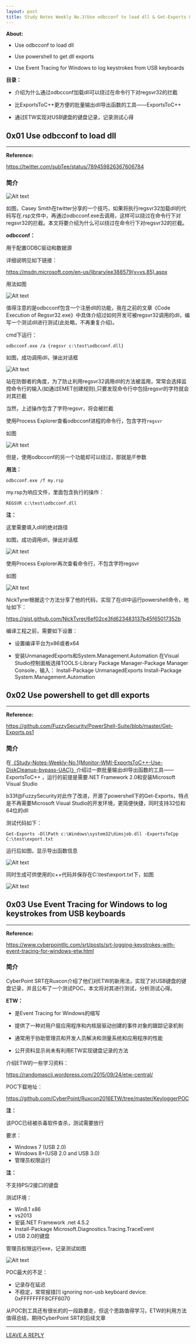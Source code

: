 ```yaml
---
layout: post
title: Study Notes Weekly No.3(Use odbcconf to load dll & Get-Exports & ETW USB Keylogger)
---
```



**About:**

- Use odbcconf to load dll

- Use powershell to get dll exports

- Use Event Tracing for Windows to log keystrokes from USB keyboards

**目录：**

- 介绍为什么通过odbcconf加载dll可以绕过在命令行下对regsvr32的拦截

- 比ExportsToC++更方便的批量输出dll导出函数的工具——ExportsToC++

- 通过ETW实现对USB键盘的键盘记录，记录测试心得


## 0x01 Use odbcconf to load dll
---

**Reference:**

https://twitter.com/subTee/status/789459826367606784

### 简介


![Alt text](https://raw.githubusercontent.com/3gstudent/BlogPic/master/2016-10-26/1-1.png)


如图，Casey Smith在twitter分享的一个技巧，如果将执行regsvr32加载dll的代码写在.rsp文件中，再通过odbcconf.exe去调用，这样可以绕过在命令行下对regsvr32的拦截。本文将要介绍为什么可以绕过在命令行下对regsvr32的拦截。


**odbcconf：**

用于配置ODBC驱动和数据源

详细说明见如下链接：

https://msdn.microsoft.com/en-us/library/ee388579(v=vs.85).aspx

用法如图

![Alt text](https://raw.githubusercontent.com/3gstudent/BlogPic/master/2016-10-26/2-1.png)


值得注意的是odbcconf包含一个注册dll的功能，我在之前的文章《Code Execution of Regsvr32.exe》中具体介绍过如何开发可被regsvr32调用的dll，编写一个测试dll进行测试(此处略，不再重复介绍)。

cmd下运行：

```
odbcconf.exe /a {regsvr c:\test\odbcconf.dll}
```

如图，成功调用dll，弹出对话框

![Alt text](https://raw.githubusercontent.com/3gstudent/BlogPic/master/2016-10-26/2-2.png)


站在防御者的角度，为了防止利用regsvr32调用dll的方法被滥用，常常会选择监控命令行的输入(如通过EMET创建规则),只要发现命令行中包括regsvr的字符就会对其拦截

当然，上述操作包含了字符regsvr，将会被拦截


使用Process Explorer查看odbcconf进程的命令行，包含字符`regsvr`

如图

![Alt text](https://raw.githubusercontent.com/3gstudent/BlogPic/master/2016-10-26/2-3.png)



但是，使用odbcconf的另一个功能却可以绕过，那就是/F参数

**用法：**

```
odbcconf.exe /f my.rsp
```

my.rsp为响应文件，里面包含执行的操作：

```
REGSVR c:\test\odbcconf.dll
```

**注：**

这里需要填入dll的绝对路径


如图，成功调用dll，弹出对话框

![Alt text](https://raw.githubusercontent.com/3gstudent/BlogPic/master/2016-10-26/2-4.png)


使用Process Explorer再次查看命令行，不包含字符regsvr

如图

![Alt text](https://raw.githubusercontent.com/3gstudent/BlogPic/master/2016-10-26/2-5.png)



NickTyrer根据这个方法分享了他的代码，实现了在dll中运行powershell命令，地址如下：

https://gist.github.com/NickTyrer/6ef02ce3fd623483137b45f65017352b

编译工程之前，需要如下设置：

- 设置编译平台为x86或者x64

- 安装UnmanagedExports和System.Management.Automation
  在Visual Studio控制面板选择TOOLS-Library Package Manager-Package Manager Console，输入：
  Install-Package UnmanagedExports
  Install-Package System.Management.Automation



## 0x02 Use powershell to get dll exports
---

**Reference:**

https://github.com/FuzzySecurity/PowerShell-Suite/blob/master/Get-Exports.ps1

### 简介

在[《Study-Notes-Weekly-No.1(Monitor-WMI-ExportsToC++-Use-DiskCleanup-bypass-UAC)》](https://3gstudent.github.io/3gstudent.github.io/Study-Notes-Weekly-No.1(Monitor-WMI-ExportsToC++-Use-DiskCleanup-bypass-UAC)/)介绍过一款批量输出dll导出函数的工具——ExportsToC++ ，运行的前提是需要.NET Framework 2.0和安装Microsoft Visual Studio

b33f@FuzzySecurity对此作了改进，开源了powershell下的Get-Exports，特点是不再需要Microsoft Visual Studio的开发环境，更简便快捷，同时支持32位和64位的dll


测试代码如下：

```
Get-Exports -DllPath c:\Windows\system32\dimsjob.dll -ExportsToCpp C:\test\export.txt
```



运行后如图，显示导出函数信息

![Alt text](https://raw.githubusercontent.com/3gstudent/BlogPic/master/2016-10-26/3-1.png)


同时生成可供使用的c++代码并保存在C:\test\export.txt下，如图

![Alt text](https://raw.githubusercontent.com/3gstudent/BlogPic/master/2016-10-26/3-2.png)




## 0x03 Use Event Tracing for Windows to log keystrokes from USB keyboards
---
**Reference:**

https://www.cyberpointllc.com/srt/posts/srt-logging-keystrokes-with-event-tracing-for-windows-etw.html

### 简介

CyberPoint SRT在Ruxcon介绍了他们对ETW的新用法，实现了对USB键盘的键盘记录，并且公布了一个测试POC，本文将对其进行测试，分析测试心得。

**ETW：**

- 是Event Tracing for Windows的缩写

- 提供了一种对用户层应用程序和内核层驱动创建的事件对象的跟踪记录机制

- 通常用于协助管理员和开发人员解决和测量系统和应用程序的性能

- 公开资料显示尚未有利用ETW实现键盘记录的方法


介绍ETW的一些学习资料：

https://randomascii.wordpress.com/2015/09/24/etw-central/


POC下载地址：

https://github.com/CyberPoint/Ruxcon2016ETW/tree/master/KeyloggerPOC

**注：**

该POC已经被杀毒软件查杀，测试需要放行

要求：

- Windows 7  (USB 2.0) 
- Windows 8+(USB 2.0 and USB 3.0)
- 管理员权限运行

**注：**

不支持PS/2接口的键盘

测试环境：

- Win8.1 x86
- vs2013
- 安装.NET Framework .net 4.5.2
- Install-Package Microsoft.Diagnostics.Tracing.TraceEvent
- USB 2.0的键盘

管理员权限运行exe，记录测试如图

![Alt text](https://raw.githubusercontent.com/3gstudent/BlogPic/master/2016-10-26/4-1.png)


POC最大的不足：

- 记录存在延迟
- 不稳定，常常报错[!] ignoring non-usb keyboard device: 0xFFFFFFFF8CFF6070

从POC到工具还有很长的的一段路要走，但这个思路值得学习，ETW的利用方法值得总结，期待CyberPoint SRT的后续文章


---

[LEAVE A REPLY](https://github.com/3gstudent/feedback/issues/new)
